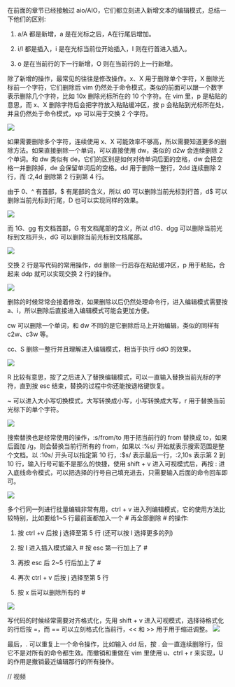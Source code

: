 在前面的章节已经接触过 aio/AIO，它们都立刻进入新增文本的编辑模式，总结一下他们的区别:

1. a/A 都是新增，a 是在光标之后，A在行尾后增加。

2. i/I 都是插入，i 是在光标当前位开始插入，I 则在行首进入插入。

3. o 是在当前行的下一行新增，O 则在当前行的上一行新增。



除了新增的操作，最常见的往往是修改操作。x、X 用于删除单个字符，X 删除光标前一个字符，它们删除后 vim 仍然处于命令模式，类似的前面可以跟一个数字表示删除几个字符，比如 10x 删除光标所在的 10 个字符。在 vim 里，p 是粘贴的意思，而 x、X 删除字符后会把字符放入粘贴缓冲区，按 p 会粘贴到光标所在处，并且仍然处于命令模式，xp 可以用于交换 2 个字符。

![](http://develop-developer.oss-cn-hangzhou.aliyuncs.com/images/i7Y2rbTDKDobpCDk8-tR4n7hZg9arZPgVJ1pHYTMJ3.png?x-oss-process=style/txt-water)

如果需要删除多个字符，连续使用 x、X 可能效率不够高，所以需要知道更多的删除方法。如果直接删除一个单词，可以直接使用 dw，类似的 d2w 会连续删除 2 个单词。和 dw 类似有 de，它们的区别是如何对待单词后面的空格，dw 会把空格一并删除掉，de 会保留单词后的空格。dd 用于删除一整行，2dd 连续删除 2 行，而 :2,4d 删除第 2 行到第 4 行。

由于 0、^ 有首部，$ 有尾部的含义，所以 d0 可以删除当前光标到行首，d$ 可以删除当前光标到行尾，D 也可以实现同样的效果。

![](http://develop-developer.oss-cn-hangzhou.aliyuncs.com/images/vFspNLHb43ApTpLzd-TqZsvTgVwHmZrN3fFiZsDXA1.png?x-oss-process=style/txt-water)

而 1G、gg 有文档首部，G 有文档尾部的含义，所以 d1G、dgg 可以删除当前光标到文档开头，dG 可以删除当前光标到文档尾部。

![](http://develop-developer.oss-cn-hangzhou.aliyuncs.com/images/iYytH2LpQ83WowpPX-tGMS22C-_sPFO8x2yIK26iGN.png?x-oss-process=style/txt-water)

交换 2 行是写代码的常用操作，dd 删除一行后存在粘贴缓冲区，p 用于粘贴，合起来 ddp 就可以实现交换 2 行的操作。

![](http://develop-developer.oss-cn-hangzhou.aliyuncs.com/images/x5dttLJRHSzJhT7mM--xxs4sBr1tVkOo-eblQ87nVx.png?x-oss-process=style/txt-water)

删除的时候常常会接着修改，如果删除以后仍然处理命令行，进入编辑模式需要按 a、i，所以删除后直接进入编辑模式可能会更加方便。

cw 可以删除一个单词，和 dw 不同的是它删除后马上开始编辑，类似的同样有 c2w、c3w 等。

cc、S 删除一整行并且理解进入编辑模式，相当于执行 ddO 的效果。

![](http://develop-developer.oss-cn-hangzhou.aliyuncs.com/images/gKmyFjj9KQJjAZZEf-opVc7b2No3NHQ9Wbf8bKhWhV.png?x-oss-process=style/txt-water)

R 比较有意思，按了之后进入了替换编辑模式，可以一直输入替换当前光标的字符，直到按 esc 结束，替换的过程中你还能按退格键恢复。

~ 可以进入大小写切换模式，大写转换成小写，小写转换成大写，r 用于替换当前光标下的单个字符。

![](http://develop-developer.oss-cn-hangzhou.aliyuncs.com/images/Gnn3gr3QbknkHa5KG-ur-T7j8iPaOG4w-eMCFmuMtG.png?x-oss-process=style/txt-water)

搜索替换也是经常使用的操作，:s/from/to 用于把当前行的 from 替换成 to，如果后面加 /g，则会替换当前行所有的 from，如果以 :%s/ 开始就表示搜索范围是整个文档。以 :10s/ 开头可以指定第 10 行，:$s/ 表示最后一行，:2,10s 表示第 2 到 10 行，输入行号可能不是那么的快捷，使用 shift + v 进入可视模式后，再按 : 进入底线命令模式，可以把选择的行号自己填充进去，只需要输入后面的命令回车即可。

![](http://develop-developer.oss-cn-hangzhou.aliyuncs.com/images/iwnGiyBvh2RuPyeoc-2lzR6nwofYxsKBoWE7ncJSqN.png?x-oss-process=style/txt-water)

多个行同一列进行批量编辑非常有用，ctrl + v 进入列编辑模式，它的使用方法比较特别，比如要给1~5 行最前面都加入一个 # 再全部删除 # 的操作: 

1. 按 ctrl +v 后按 j 选择至第 5 行 (还可以按 l 选择更多的列)

2. 按 I 进入插入模式输入 # 按 esc 第一行加上了 #

3. 再按 esc 后 2~5 行后加上了 #

4. 再次 ctrl + v 后按 j 选择至第 5 行

5. 按 x 后可以删除所有的 #  

![](http://develop-developer.oss-cn-hangzhou.aliyuncs.com/images/enpt5g9tMx3Y5cTNM-iMQD7ekvLDmvI35IDQprYqLL.png?x-oss-process=style/txt-water)


写代码的时候经常需要对齐格式化，先用 shift + v 进入可视模式，选择待格式化的行后按 =，而 == 可以立刻格式化当前行，<< 和 >> 用于用于缩进调整。
![](http://develop-developer.oss-cn-hangzhou.aliyuncs.com/images/XXJhZiDEPvEb83aZt-aYT49FYKz75jelt2I_cIi-Zd.png?x-oss-process=style/txt-water)


最后，. 可以重复上一个命令操作，比如输入 dd 后，按 . 会一直连续删除行，但它不是对所有的命令都生效。而撤销和重做在 vim 里使用 u、ctrl + r 来实现，U 的作用是撤销最近编辑那行的所有操作。



// 视频

